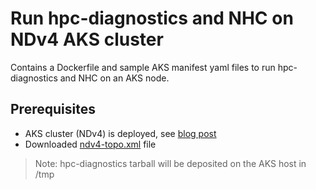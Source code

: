 # Run hpc-diagnostics and NHC on NDv4 AKS cluster  

Contains a Dockerfile and sample AKS manifest yaml files to run hpc-diagnostics and NHC on an AKS node.
 
## Prerequisites

- AKS cluster (NDv4) is deployed, see [blog post](https://techcommunity.microsoft.com/t5/azure-high-performance-computing/deploy-ndm-v4-a100-kubernetes-cluster/ba-p/3838871)
- Downloaded [ndv4-topo.xml](https://github.com/Azure/azhpc-images/blob/master/topology/ndv4-topo.xml) file

>Note: hpc-diagnostics tarball will be deposited on the AKS host in /tmp
